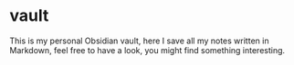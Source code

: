 # vault
This is my personal Obsidian vault, here I save all my notes written in Markdown, feel free to have a look, you might find something interesting.
